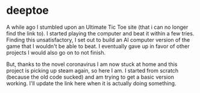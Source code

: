 # deeptoe

A while ago I stumbled upon an Ultimate Tic Toe site (that i can no longer find the link to). I started playing the computer and beat it within a few tries. Finding this unsatisfactory, I set out to build an AI computer version of the game that I wouldn't be able to beat. I eventually gave up in favor of other projects I would also go on to not finish. 

But, thanks to the novel coronavirus I am now stuck at home and this project is picking up steam again, so here I am. I started from scratch (because the old code sucked) and am trying to get a basic version working. I'll update the link here when it is actually doing something.
